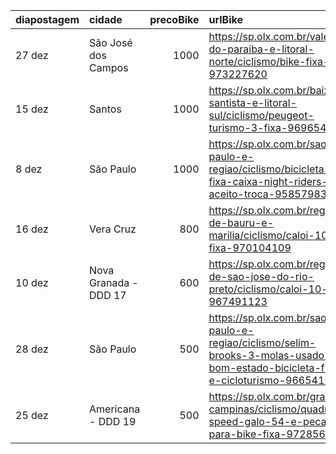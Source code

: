 | diapostagem   | cidade                |   precoBike | urlBike                                                                                                                         |
|:--------------|:----------------------|------------:|:--------------------------------------------------------------------------------------------------------------------------------|
| 27 dez        | São José dos Campos   |        1000 | https://sp.olx.com.br/vale-do-paraiba-e-litoral-norte/ciclismo/bike-fixa-973227620                                              |
| 15 dez        | Santos                |        1000 | https://sp.olx.com.br/baixada-santista-e-litoral-sul/ciclismo/peugeot-turismo-3-fixa-969654306                                  |
| 8 dez         | São Paulo             |        1000 | https://sp.olx.com.br/sao-paulo-e-regiao/ciclismo/bicicleta-fixa-caixa-night-riders-nao-aceito-troca-958579837                  |
| 16 dez        | Vera Cruz             |         800 | https://sp.olx.com.br/regiao-de-bauru-e-marilia/ciclismo/caloi-10-fixa-970104109                                                |
| 10 dez        | Nova Granada - DDD 17 |         600 | https://sp.olx.com.br/regiao-de-sao-jose-do-rio-preto/ciclismo/caloi-10-fixa-967491123                                          |
| 28 dez        | São Paulo             |         500 | https://sp.olx.com.br/sao-paulo-e-regiao/ciclismo/selim-brooks-3-molas-usado-bom-estado-bicicleta-fixa-e-cicloturismo-966541514 |
| 25 dez        | Americana - DDD 19    |         500 | https://sp.olx.com.br/grande-campinas/ciclismo/quadro-speed-galo-54-e-pecas-para-bike-fixa-972856730                            |